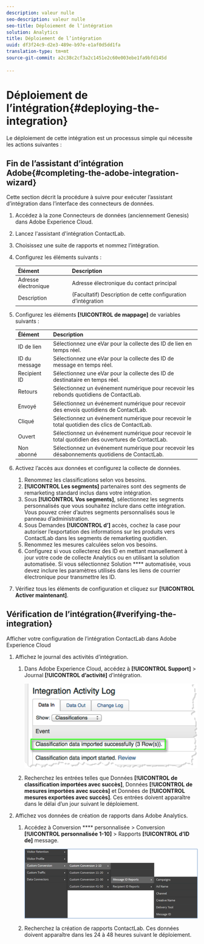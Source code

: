```yaml
---
description: valeur nulle
seo-description: valeur nulle
seo-title: Déploiement de l’intégration
solution: Analytics
title: Déploiement de l’intégration
uuid: df3f24c9-d2e3-489e-b97e-e1af0d5dd1fa
translation-type: tm+mt
source-git-commit: a2c38c2cf3a2c1451e2c60e003ebe1fa9bfd145d

---
```



# Déploiement de l’intégration{#deploying-the-integration}

Le déploiement de cette intégration est un processus simple qui nécessite les actions suivantes :

## Fin de l’assistant d’intégration Adobe{#completing-the-adobe-integration-wizard}

Cette section décrit la procédure à suivre pour exécuter l’assistant d’intégration dans l’interface des connecteurs de données.

1. Accédez à la zone Connecteurs de données (anciennement Genesis) dans Adobe Experience Cloud.
1. Lancez l'assistant d'intégration ContactLab.
1. Choisissez une suite de rapports et nommez l’intégration.
1. Configurez les éléments suivants :

   | Élément | Description |
   |---|---|
   | Adresse électronique | Adresse électronique du contact principal |
   | Description | (Facultatif) Description de cette configuration d’intégration |

1. Configurez les éléments **[!UICONTROL de mappage]** de variables suivants :

   | Élément | Description |
   |---|---|
   | ID de lien | Sélectionnez une eVar pour la collecte des ID de lien en temps réel. |
   | ID du message | Sélectionnez une eVar pour la collecte des ID de message en temps réel. |
   | Recipient ID | Sélectionnez une eVar pour la collecte des ID de destinataire en temps réel. |
   | Retours | Sélectionnez un événement numérique pour recevoir les rebonds quotidiens de ContactLab. |
   | Envoyé | Sélectionnez un événement numérique pour recevoir des envois quotidiens de ContactLab. |
   | Cliqué | Sélectionnez un événement numérique pour recevoir le total quotidien des clics de ContactLab. |
   | Ouvert | Sélectionnez un événement numérique pour recevoir le total quotidien des ouvertures de ContactLab. |
   | Non abonné | Sélectionnez un événement numérique pour recevoir les désabonnements quotidiens de ContactLab. |

1. Activez l’accès aux données et configurez la collecte de données.
   1. Renommez les classifications selon vos besoins.
   1. **[!UICONTROL Les segments]** partenaires sont des segments de remarketing standard inclus dans votre intégration.
   1. Sous **[!UICONTROL Vos segments]**, sélectionnez les segments personnalisés que vous souhaitez inclure dans cette intégration. Vous pouvez créer d’autres segments personnalisés sous le panneau d’administration.
   1. Sous Demandes **[!UICONTROL d’]** accès, cochez la case pour autoriser l’exportation des informations sur les produits vers ContactLab dans les segments de remarketing quotidien.
   1. Renommez les mesures calculées selon vos besoins.
   1. Configurez si vous collecterez des ID en mettant manuellement à jour votre code de collecte Analytics ou en utilisant la solution automatisée. Si vous sélectionnez Solution **** automatisée, vous devez inclure les paramètres utilisés dans les liens de courrier électronique pour transmettre les ID.
1. Vérifiez tous les éléments de configuration et cliquez sur **[!UICONTROL Activer maintenant]**.

## Vérification de l’intégration{#verifying-the-integration}

Afficher votre configuration de l’intégration ContactLab dans Adobe Experience Cloud

1. Affichez le journal des activités d’intégration.
   1. Dans Adobe Experience Cloud, accédez à **[!UICONTROL Support]** &gt; Journal **[!UICONTROL d’activité]** d’intégration.

      ![](assets/integration_activity_log.png)

   1. Recherchez les entrées telles que Données **[!UICONTROL de classification importées avec succès]**, Données **[!UICONTROL de mesures importées avec succès]** et Données de **[!UICONTROL mesures exportées avec succès]**. Ces entrées doivent apparaître dans le délai d’un jour suivant le déploiement.
1. Affichez vos données de création de rapports dans Adobe Analytics.
   1. Accédez à Conversion **** personnalisée &gt; Conversion **[!UICONTROL personnalisée 1-10]** &gt; Rapports **[!UICONTROL d’ID de]** message.

      ![](assets/reporting.png)

   1. Recherchez la création de rapports ContactLab. Ces données doivent apparaître dans les 24 à 48 heures suivant le déploiement.
